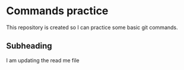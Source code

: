 # Commands practice

This repository is created so I can practice some basic git commands.

## Subheading

I am updating the read me file